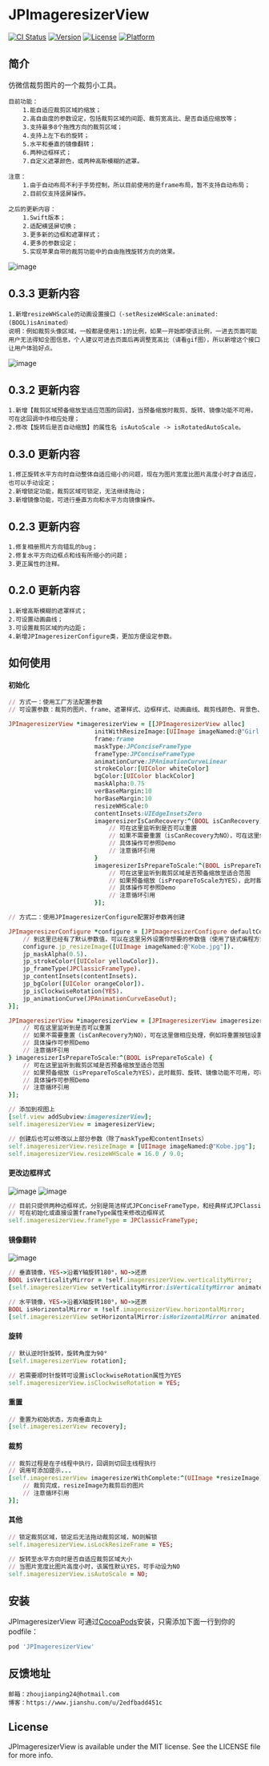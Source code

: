 # JPImageresizerView

[![CI Status](http://img.shields.io/travis/ZhouJianPing/JPImageresizerView.svg?style=flat)](https://travis-ci.org/ZhouJianPing/JPImageresizerView)
[![Version](https://img.shields.io/cocoapods/v/JPImageresizerView.svg?style=flat)](http://cocoapods.org/pods/JPImageresizerView)
[![License](https://img.shields.io/cocoapods/l/JPImageresizerView.svg?style=flat)](http://cocoapods.org/pods/JPImageresizerView)
[![Platform](https://img.shields.io/cocoapods/p/JPImageresizerView.svg?style=flat)](http://cocoapods.org/pods/JPImageresizerView)

## 简介

仿微信裁剪图片的一个裁剪小工具。

    目前功能：
        1.能自适应裁剪区域的缩放；
        2.高自由度的参数设定，包括裁剪区域的间距、裁剪宽高比、是否自适应缩放等；
        3.支持最多8个拖拽方向的裁剪区域；
        4.支持上左下右的旋转；
        5.水平和垂直的镜像翻转；
        6.两种边框样式；
        7.自定义遮罩颜色，或两种高斯模糊的遮罩。

    注意：
        1.由于自动布局不利于手势控制，所以目前使用的是frame布局，暂不支持自动布局；
        2.目前仅支持竖屏操作。
        
    之后的更新内容：
        1.Swift版本；
        2.适配横竖屏切换；
        3.更多新的边框和遮罩样式；
        4.更多的参数设定；
        5.实现苹果自带的裁剪功能中的自由拖拽旋转方向的效果。

![image](https://github.com/Rogue24/JPImageresizerView/raw/master/Cover/h05JLQ3kCA.gif)

## 0.3.3 更新内容

    1.新增resizeWHScale的动画设置接口（-setResizeWHScale:animated:(BOOL)isAnimated）
    说明：例如裁剪头像区域，一般都是使用1:1的比例，如果一开始即使该比例，一进去页面可能用户无法得知全图信息，个人建议可进去页面后再调整宽高比（请看gif图），所以新增这个接口让用户体验好点。
![image](https://github.com/Rogue24/JPImageresizerView/raw/master/ivpFV94K5W.gif)

## 0.3.2 更新内容

    1.新增【裁剪区域预备缩放至适应范围的回调】，当预备缩放时裁剪、旋转、镜像功能不可用，可在这回调中作相应处理；
    2.修改【旋转后是否自动缩放】的属性名 isAutoScale -> isRotatedAutoScale。

## 0.3.0 更新内容

    1.修正旋转水平方向时自动整体自适应缩小的问题，现在为图片宽度比图片高度小时才自适应，也可以手动设定；
    2.新增锁定功能，裁剪区域可锁定，无法继续拖动；
    3.新增镜像功能，可进行垂直方向和水平方向镜像操作。

## 0.2.3 更新内容

    1.修复相册照片方向错乱的bug；
    2.修复水平方向边框点和线有所缩小的问题；
    3.更正属性的注释。

## 0.2.0 更新内容

    1.新增高斯模糊的遮罩样式；
    2.可设置动画曲线；
    3.可设置裁剪区域的内边距；
    4.新增JPImageresizerConfigure类，更加方便设定参数。

## 如何使用

#### 初始化
```ruby
// 方式一：使用工厂方法配置参数
// 可设置参数：裁剪的图片、frame、遮罩样式、边框样式、动画曲线、裁剪线颜色、背景色、遮罩透明度、垂直和水平的间距、裁剪的宽高比、裁剪区域的内边距、可否重置的回调、是否预备缩放的回调

JPImageresizerView *imageresizerView = [[JPImageresizerView alloc]
                        initWithResizeImage:[UIImage imageNamed:@"Girl.jpg"]
                        frame:frame
                        maskType:JPConciseFrameType
                        frameType:JPConciseFrameType
                        animationCurve:JPAnimationCurveLinear
                        strokeColor:[UIColor whiteColor]
                        bgColor:[UIColor blackColor]
                        maskAlpha:0.75
                        verBaseMargin:10
                        horBaseMargin:10
                        resizeWHScale:0
                        contentInsets:UIEdgeInsetsZero
                        imageresizerIsCanRecovery:^(BOOL isCanRecovery) {
                            // 可在这里监听到是否可以重置
                            // 如果不需要重置（isCanRecovery为NO），可在这里做相应处理，例如将重置按钮设置为不可点或隐藏
                            // 具体操作可参照Demo
                            // 注意循环引用
                        }
                        imageresizerIsPrepareToScale:^(BOOL isPrepareToScale) {
                            // 可在这里监听到裁剪区域是否预备缩放至适合范围
                            // 如果预备缩放（isPrepareToScale为YES），此时裁剪、旋转、镜像功能不可用，可在这里做相应处理，例如将对应按钮设置为不可点或隐藏
                            // 具体操作可参照Demo
                            // 注意循环引用
                        }];

// 方式二：使用JPImageresizerConfigure配置好参数再创建

JPImageresizerConfigure *configure = [JPImageresizerConfigure defaultConfigureWithResizeImage:image make:^(JPImageresizerConfigure *configure) {
    // 到这里已经有了默认参数值，可以在这里另外设置你想要的参数值（使用了链式编程方式）
    configure.jp_resizeImage([UIImage imageNamed:@"Kobe.jpg"]).
    jp_maskAlpha(0.5).
    jp_strokeColor([UIColor yellowColor]).
    jp_frameType(JPClassicFrameType).
    jp_contentInsets(contentInsets).
    jp_bgColor([UIColor orangeColor]).
    jp_isClockwiseRotation(YES).
    jp_animationCurve(JPAnimationCurveEaseOut);
}];

JPImageresizerView *imageresizerView = [JPImageresizerView imageresizerViewWithConfigure:self.configure imageresizerIsCanRecovery:^(BOOL isCanRecovery) {
    // 可在这里监听到是否可以重置
    // 如果不需要重置（isCanRecovery为NO），可在这里做相应处理，例如将重置按钮设置为不可点或隐藏
    // 具体操作可参照Demo
    // 注意循环引用
} imageresizerIsPrepareToScale:^(BOOL isPrepareToScale) {
    // 可在这里监听到裁剪区域是否预备缩放至适合范围
    // 如果预备缩放（isPrepareToScale为YES），此时裁剪、旋转、镜像功能不可用，可在这里做相应处理，例如将对应按钮设置为不可点或隐藏
    // 具体操作可参照Demo
    // 注意循环引用
}];

// 添加到视图上
[self.view addSubview:imageresizerView];
self.imageresizerView = imageresizerView;

// 创建后也可以修改以上部分参数（除了maskType和contentInsets）
self.imageresizerView.resizeImage = [UIImage imageNamed:@"Kobe.jpg"];
self.imageresizerView.resizeWHScale = 16.0 / 9.0;
```
#### 更改边框样式
![image](https://github.com/Rogue24/JPImageresizerView/raw/master/Cover/JPConciseFrameTypeCover.jpeg)
![image](https://github.com/Rogue24/JPImageresizerView/raw/master/Cover/JPClassicFrameTypeCover.jpeg)

```ruby
// 目前只提供两种边框样式，分别是简洁样式JPConciseFrameType，和经典样式JPClassicFrameType
// 可在初始化或直接设置frameType属性来修改边框样式
self.imageresizerView.frameType = JPClassicFrameType;
```

#### 镜像翻转
![image](https://github.com/Rogue24/JPImageresizerView/raw/master/Cover/ggseHhuRnt.gif)

```ruby
// 垂直镜像，YES->沿着Y轴旋转180°，NO->还原
BOOL isVerticalityMirror = !self.imageresizerView.verticalityMirror;
[self.imageresizerView setVerticalityMirror:isVerticalityMirror animated:YES];

// 水平镜像，YES->沿着X轴旋转180°，NO->还原
BOOL isHorizontalMirror = !self.imageresizerView.horizontalMirror;
[self.imageresizerView setHorizontalMirror:isHorizontalMirror animated:YES];
```


#### 旋转
```ruby
// 默认逆时针旋转，旋转角度为90°
[self.imageresizerView rotation];

// 若需要顺时针旋转可设置isClockwiseRotation属性为YES
self.imageresizerView.isClockwiseRotation = YES;
```

#### 重置
```ruby
// 重置为初始状态，方向垂直向上
[self.imageresizerView recovery];
```

#### 裁剪
```ruby
// 裁剪过程是在子线程中执行，回调则切回主线程执行
// 调用可添加提示...
[self.imageresizerView imageresizerWithComplete:^(UIImage *resizeImage) {
    // 裁剪完成，resizeImage为裁剪后的图片
    // 注意循环引用
}];
```

#### 其他
```ruby
// 锁定裁剪区域，锁定后无法拖动裁剪区域，NO则解锁
self.imageresizerView.isLockResizeFrame = YES;

// 旋转至水平方向时是否自适应裁剪区域大小
// 当图片宽度比图片高度小时，该属性默认YES，可手动设为NO
self.imageresizerView.isAutoScale = NO;
```

## 安装

JPImageresizerView 可通过[CocoaPods](http://cocoapods.org)安装，只需添加下面一行到你的podfile：

```ruby
pod 'JPImageresizerView'
```

## 反馈地址

    邮箱：zhoujianping24@hotmail.com
    博客：https://www.jianshu.com/u/2edfbadd451c

## License

JPImageresizerView is available under the MIT license. See the LICENSE file for more info.

